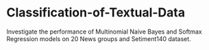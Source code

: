 # Classification-of-Textual-Data
Investigate the performance of Multinomial Naive Bayes and Softmax Regression models on 20 News groups and Setiment140 dataset.
